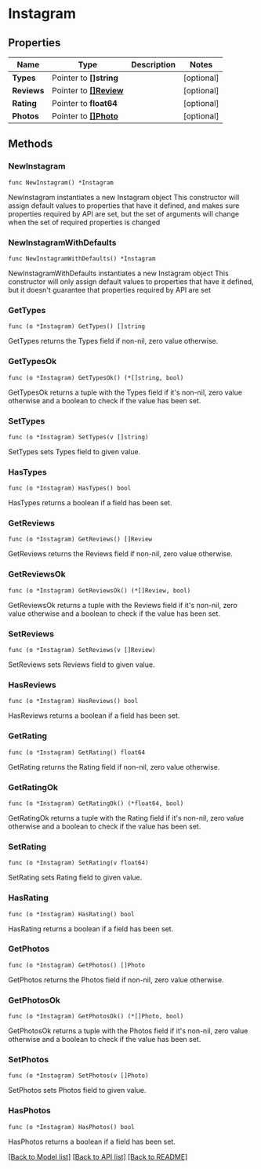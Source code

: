 # Instagram

## Properties

Name | Type | Description | Notes
------------ | ------------- | ------------- | -------------
**Types** | Pointer to **[]string** |  | [optional] 
**Reviews** | Pointer to [**[]Review**](Review.md) |  | [optional] 
**Rating** | Pointer to **float64** |  | [optional] 
**Photos** | Pointer to [**[]Photo**](Photo.md) |  | [optional] 

## Methods

### NewInstagram

`func NewInstagram() *Instagram`

NewInstagram instantiates a new Instagram object
This constructor will assign default values to properties that have it defined,
and makes sure properties required by API are set, but the set of arguments
will change when the set of required properties is changed

### NewInstagramWithDefaults

`func NewInstagramWithDefaults() *Instagram`

NewInstagramWithDefaults instantiates a new Instagram object
This constructor will only assign default values to properties that have it defined,
but it doesn't guarantee that properties required by API are set

### GetTypes

`func (o *Instagram) GetTypes() []string`

GetTypes returns the Types field if non-nil, zero value otherwise.

### GetTypesOk

`func (o *Instagram) GetTypesOk() (*[]string, bool)`

GetTypesOk returns a tuple with the Types field if it's non-nil, zero value otherwise
and a boolean to check if the value has been set.

### SetTypes

`func (o *Instagram) SetTypes(v []string)`

SetTypes sets Types field to given value.

### HasTypes

`func (o *Instagram) HasTypes() bool`

HasTypes returns a boolean if a field has been set.

### GetReviews

`func (o *Instagram) GetReviews() []Review`

GetReviews returns the Reviews field if non-nil, zero value otherwise.

### GetReviewsOk

`func (o *Instagram) GetReviewsOk() (*[]Review, bool)`

GetReviewsOk returns a tuple with the Reviews field if it's non-nil, zero value otherwise
and a boolean to check if the value has been set.

### SetReviews

`func (o *Instagram) SetReviews(v []Review)`

SetReviews sets Reviews field to given value.

### HasReviews

`func (o *Instagram) HasReviews() bool`

HasReviews returns a boolean if a field has been set.

### GetRating

`func (o *Instagram) GetRating() float64`

GetRating returns the Rating field if non-nil, zero value otherwise.

### GetRatingOk

`func (o *Instagram) GetRatingOk() (*float64, bool)`

GetRatingOk returns a tuple with the Rating field if it's non-nil, zero value otherwise
and a boolean to check if the value has been set.

### SetRating

`func (o *Instagram) SetRating(v float64)`

SetRating sets Rating field to given value.

### HasRating

`func (o *Instagram) HasRating() bool`

HasRating returns a boolean if a field has been set.

### GetPhotos

`func (o *Instagram) GetPhotos() []Photo`

GetPhotos returns the Photos field if non-nil, zero value otherwise.

### GetPhotosOk

`func (o *Instagram) GetPhotosOk() (*[]Photo, bool)`

GetPhotosOk returns a tuple with the Photos field if it's non-nil, zero value otherwise
and a boolean to check if the value has been set.

### SetPhotos

`func (o *Instagram) SetPhotos(v []Photo)`

SetPhotos sets Photos field to given value.

### HasPhotos

`func (o *Instagram) HasPhotos() bool`

HasPhotos returns a boolean if a field has been set.


[[Back to Model list]](../README.md#documentation-for-models) [[Back to API list]](../README.md#documentation-for-api-endpoints) [[Back to README]](../README.md)


